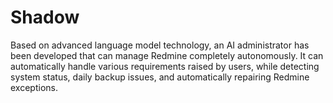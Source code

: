 # Shadow
Based on advanced language model technology, an AI administrator has been developed that can manage Redmine completely autonomously. It can automatically handle various requirements raised by users, while detecting system status, daily backup issues, and automatically repairing Redmine exceptions.
